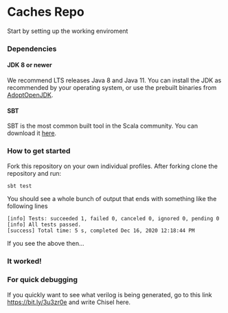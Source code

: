 Caches Repo
=======================

Start by setting up the working enviroment

### Dependencies

#### JDK 8 or newer

We recommend LTS releases Java 8 and Java 11. You can install the JDK as recommended by your operating system, or use the prebuilt binaries from [AdoptOpenJDK](https://adoptopenjdk.net/).

#### SBT 

SBT is the most common built tool in the Scala community. You can download it [here](https://www.scala-sbt.org/download.html).  


### How to get started

Fork this repository on your own individual profiles. After forking clone the repository and run:

```sh
sbt test
```

You should see a whole bunch of output that ends with something like the following lines
```
[info] Tests: succeeded 1, failed 0, canceled 0, ignored 0, pending 0
[info] All tests passed.
[success] Total time: 5 s, completed Dec 16, 2020 12:18:44 PM
```
If you see the above then...

### It worked!

### For quick debugging
If you quickly want to see what verilog is being generated, go to this link  https://bit.ly/3u3zr0e and write Chisel here.
